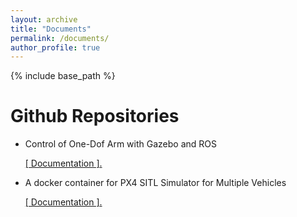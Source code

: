 ```yaml
---
layout: archive
title: "Documents"
permalink: /documents/
author_profile: true
---
```


{% include base_path %}


Github Repositories
======
* Control of One-Dof Arm with Gazebo and ROS
  
    <u><a href="https://oguzhankose.github.io/one-dof-arm/">[ Documentation ]</a>.</u>
  
* A docker container for PX4 SITL Simulator for Multiple Vehicles

    <u><a href="https://oguzhankose.github.io/px4-multi-sitl/">[ Documentation ]</a>.</u>
  



